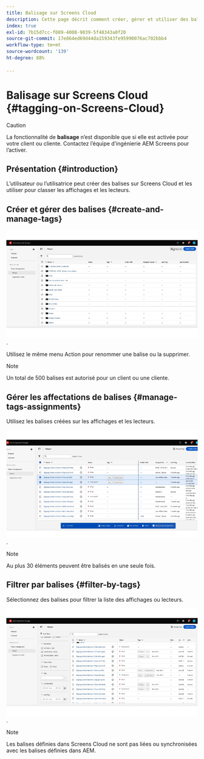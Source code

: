 ```yaml
---
title: Balisage sur Screens Cloud
description: Cette page décrit comment créer, gérer et utiliser des balises dans Screens Cloud.
index: true
exl-id: 7b15d7cc-f089-4008-9039-5f48343a0f20
source-git-commit: 17e864ed69d44da159343fe95990076ac702bbb4
workflow-type: tm+mt
source-wordcount: '139'
ht-degree: 88%

---
```


# Balisage sur Screens Cloud {#tagging-on-Screens-Cloud}

>[!CAUTION]
>
>La fonctionnalité de **balisage** n’est disponible que si elle est activée pour votre client ou cliente. Contactez l’équipe d’ingénierie AEM Screens pour l’activer.

## Présentation {#introduction}

L’utilisateur ou l’utilisatrice peut créer des balises sur Screens Cloud et les utiliser pour classer les affichages et les lecteurs.

## Créer et gérer des balises {#create-and-manage-tags}

![Création d’une balise](assets/tagging/create-tag.gif).

Utilisez le même menu Action pour renommer une balise ou la supprimer.

>[!NOTE]
> 
> Un total de 500 balises est autorisé pour un client ou une cliente.

## Gérer les affectations de balises {#manage-tags-assignments}

Utilisez les balises créées sur les affichages et les lecteurs.

![Gestion des affectations de balises](assets/tagging/assign-tags-to-players.gif).

>[!NOTE]
>  
>Au plus 30 éléments peuvent être balisés en une seule fois.

## Filtrer par balises {#filter-by-tags}

Sélectionnez des balises pour filtrer la liste des affichages ou lecteurs.

![Filtrage par balises](assets/tagging/filter-by-tags.gif).

>[!NOTE]
> 
> Les balises définies dans Screens Cloud ne sont pas liées ou synchronisées avec les balises définies dans AEM.
> 

